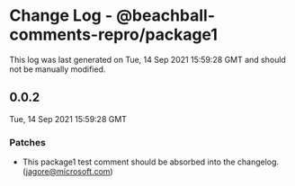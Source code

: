 # Change Log - @beachball-comments-repro/package1

This log was last generated on Tue, 14 Sep 2021 15:59:28 GMT and should not be manually modified.

<!-- Start content -->

## 0.0.2

Tue, 14 Sep 2021 15:59:28 GMT

### Patches

- This package1 test comment should be absorbed into the changelog. (jagore@microsoft.com)
